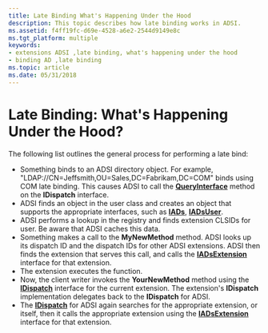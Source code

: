 ```yaml
---
title: Late Binding What's Happening Under the Hood
description: This topic describes how late binding works in ADSI.
ms.assetid: f4ff19fc-d69e-4528-a6e2-2544d9149e8c
ms.tgt_platform: multiple
keywords:
- extensions ADSI ,late binding, what's happening under the hood
- binding AD ,late binding
ms.topic: article
ms.date: 05/31/2018
---
```


# Late Binding: What's Happening Under the Hood?

The following list outlines the general process for performing a late bind:

-   Something binds to an ADSI directory object. For example, "LDAP://CN=Jeffsmith,OU=Sales,DC=Fabrikam,DC=COM" binds using COM late binding. This causes ADSI to call the [**QueryInterface**](/windows/win32/api/oaidl/nn-oaidl-idispatch) method on the **IDispatch** interface.
-   ADSI finds an object in the user class and creates an object that supports the appropriate interfaces, such as [**IADs**](/windows/desktop/api/Iads/nn-iads-iads), [**IADsUser**](/windows/desktop/api/Iads/nn-iads-iadsuser).
-   ADSI performs a lookup in the registry and finds extension CLSIDs for user. Be aware that ADSI caches this data.
-   Something makes a call to the **MyNewMethod** method. ADSI looks up its dispatch ID and the dispatch IDs for other ADSI extensions. ADSI then finds the extension that serves this call, and calls the [**IADsExtension**](/windows/desktop/api/Iads/nn-iads-iadsextension) interface for that extension.
-   The extension executes the function.
-   Now, the client writer invokes the **YourNewMethod** method using the [**IDispatch**](/windows/win32/api/oaidl/nn-oaidl-idispatch) interface for the current extension. The extension's **IDispatch** implementation delegates back to the **IDispatch** for ADSI.
-   The [**IDispatch**](/windows/win32/api/oaidl/nn-oaidl-idispatch) for ADSI again searches for the appropriate extension, or itself, then it calls the appropriate extension using the [**IADsExtension**](/windows/desktop/api/Iads/nn-iads-iadsextension) interface for that extension.

 

 
